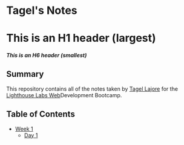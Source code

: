# Tagel's Notes

# This is an H1 header (largest)
##### This is an H6 header (smallest)

## Summary 

This repository contains all of the notes taken by [Tagel Lajore](https://github.com/) for the [Lighthouse Labs Web](https://www.lighthouselabs.ca/)Development Bootcamp.

## Table of Contents

* [Week 1](/Week_1)
  * [Day 1](/Week_1/Day_1)



